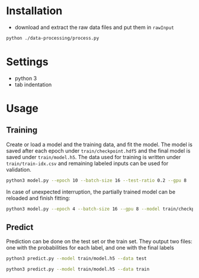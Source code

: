 # Installation
- download and extract the raw data files and put them in `rawInput`
```bash
python ./data-processing/process.py
```

# Settings
- python 3
- tab indentation

# Usage

## Training
Create or load a model and the training data, and fit the model. The model is saved after each epoch under `train/checkpoint.hdf5` and the final model is saved under `train/model.h5`. The data used for training is written under `train/train-idx.csv` and remaining labeled inputs can be used for validation.

```bash
python3 model.py --epoch 10 --batch-size 16 --test-ratio 0.2 --gpu 8
```

In case of unexpected interruption, the partially trained model can be reloaded and finish fitting:
```bash
python3 model.py --epoch 4 --batch-size 16 --gpu 8 --model train/checkpoint.hdf5
```

## Predict
Prediction can be done on the test set or the train set. They output two files: one with the probabilities for each label, and one with the final labels
```bash
python3 predict.py --model train/model.h5 --data test
```
```bash
python3 predict.py --model train/model.h5 --data train
```